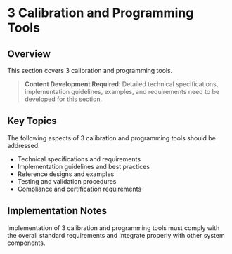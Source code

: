# 3 Calibration and Programming Tools

## Overview

This section covers 3 calibration and programming tools.

> **Content Development Required**: Detailed technical specifications, implementation guidelines, examples, and requirements need to be developed for this section.

## Key Topics

The following aspects of 3 calibration and programming tools should be addressed:

- Technical specifications and requirements
- Implementation guidelines and best practices
- Reference designs and examples
- Testing and validation procedures
- Compliance and certification requirements

## Implementation Notes

Implementation of 3 calibration and programming tools must comply with the overall standard requirements and integrate properly with other system components.

